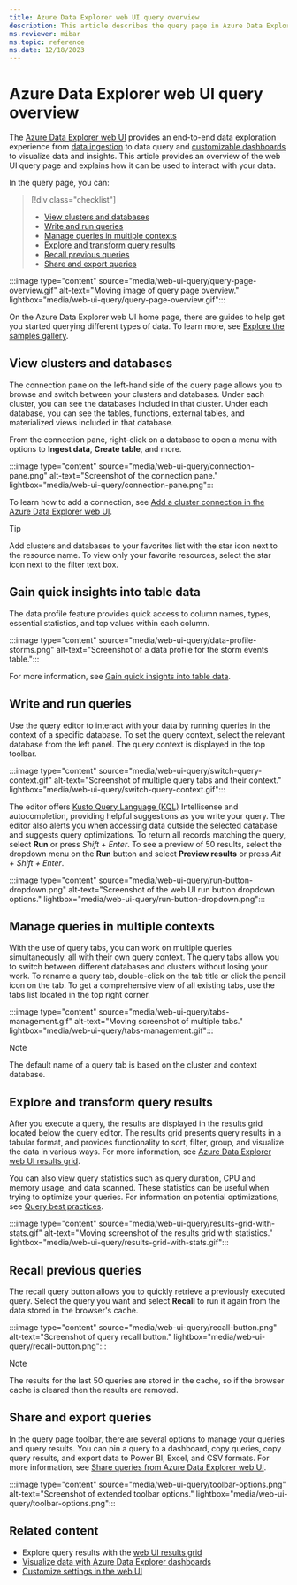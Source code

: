 ```yaml
---
title: Azure Data Explorer web UI query overview
description: This article describes the query page in Azure Data Explorer web UI.
ms.reviewer: mibar
ms.topic: reference
ms.date: 12/18/2023
---
```


# Azure Data Explorer web UI query overview

The [Azure Data Explorer web UI](https://dataexplorer.azure.com) provides an end-to-end data exploration experience from [data ingestion](ingest-data-overview.md) to data query and [customizable dashboards](azure-data-explorer-dashboards.md) to visualize data and insights. This article provides an overview of the web UI query page and explains how it can be used to interact with your data.

In the query page, you can:

> [!div class="checklist"]
>
> * [View clusters and databases](#view-clusters-and-databases)
> * [Write and run queries](#write-and-run-queries)
> * [Manage queries in multiple contexts](#manage-queries-in-multiple-contexts)
> * [Explore and transform query results](#explore-and-transform-query-results)
> * [Recall previous queries](#recall-previous-queries)
> * [Share and export queries](#share-and-export-queries)

:::image type="content" source="media/web-ui-query/query-page-overview.gif" alt-text="Moving image of query page overview." lightbox="media/web-ui-query/query-page-overview.gif":::

On the Azure Data Explorer web UI home page, there are guides to help get you started querying different types of data. To learn more, see [Explore the samples gallery](web-ui-samples-query.md).

## View clusters and databases

The connection pane on the left-hand side of the query page allows you to browse and switch between your clusters and databases. Under each cluster, you can see the databases included in that cluster. Under each database, you can see the tables, functions, external tables, and materialized views included in that database.

From the connection pane, right-click on a database to open a menu with options to **Ingest data**, **Create table**, and more.

:::image type="content" source="media/web-ui-query/connection-pane.png" alt-text="Screenshot of the connection pane." lightbox="media/web-ui-query/connection-pane.png":::

To learn how to add a connection, see [Add a cluster connection in the Azure Data Explorer web UI](add-cluster-connection.md).

> [!TIP]
> Add clusters and databases to your favorites list with the star icon next to the resource name. To view only your favorite resources, select the star icon next to the filter text box.

## Gain quick insights into table data

The data profile feature provides quick access to column names, types, essential statistics, and top values within each column.

:::image type="content" source="media/web-ui-query/data-profile-storms.png" alt-text="Screenshot of a data profile for the storm events table.":::

For more information, see [Gain quick insights into table data](data-profile.md).

## Write and run queries

Use the query editor to interact with your data by running queries in the context of a specific database. To set the query context, select the relevant database from the left panel. The query context is displayed in the top toolbar.

:::image type="content" source="media/web-ui-query/switch-query-context.gif" alt-text="Screenshot of multiple query tabs and their context." lightbox="media/web-ui-query/switch-query-context.gif":::

The editor offers [Kusto Query Language (KQL)](/kusto/query/index?view=azure-data-explorer&preserve-view=true) Intellisense and autocompletion, providing helpful suggestions as you write your query. The editor also alerts you when accessing data outside the selected database and suggests query optimizations. To return all records matching the query, select **Run** or press *Shift + Enter*. To see a preview of 50 results, select the dropdown menu on the **Run** button and select **Preview results** or press *Alt + Shift + Enter*.

:::image type="content" source="media/web-ui-query/run-button-dropdown.png" alt-text="Screenshot of the web UI run button dropdown options." lightbox="media/web-ui-query/run-button-dropdown.png":::

## Manage queries in multiple contexts

With the use of query tabs, you can work on multiple queries simultaneously, all with their own query context. The query tabs allow you to switch between different databases and clusters without losing your work. To rename a query tab, double-click on the tab title or click the pencil icon on the tab. To get a comprehensive view of all existing tabs, use the tabs list located in the top right corner.

:::image type="content" source="media/web-ui-query/tabs-management.gif" alt-text="Moving screenshot of multiple tabs." lightbox="media/web-ui-query/tabs-management.gif":::

> [!NOTE]
> The default name of a query tab is based on the cluster and context database.

## Explore and transform query results

After you execute a query, the results are displayed in the results grid located below the query editor. The results grid presents query results in a tabular format, and provides functionality to sort, filter, group, and visualize the data in various ways. For more information, see [Azure Data Explorer web UI results grid](web-results-grid.md).

You can also view query statistics such as query duration, CPU and memory usage, and data scanned. These statistics can be useful when trying to optimize your queries. For information on potential optimizations, see [Query best practices](/kusto/query/best-practices?view=azure-data-explorer&preserve-view=true).

:::image type="content" source="media/web-ui-query/results-grid-with-stats.gif" alt-text="Moving screenshot of the results grid with statistics." lightbox="media/web-ui-query/results-grid-with-stats.gif":::

## Recall previous queries

The recall query button allows you to quickly retrieve a previously executed query. Select the query you want and select **Recall** to run it again from the data stored in the browser's cache.

:::image type="content" source="media/web-ui-query/recall-button.png" alt-text="Screenshot of query recall button." lightbox="media/web-ui-query/recall-button.png":::

> [!NOTE]
> The results for the last 50 queries are stored in the cache, so if the browser cache is cleared then the results are removed.

## Share and export queries

In the query page toolbar, there are several options to manage your queries and query results. You can pin a query to a dashboard, copy queries, copy query results, and export data to Power BI, Excel, and CSV formats. For more information, see [Share queries from Azure Data Explorer web UI](web-share-queries.md).

:::image type="content" source="media/web-ui-query/toolbar-options.png" alt-text="Screenshot of extended toolbar options." lightbox="media/web-ui-query/toolbar-options.png":::

## Related content

* Explore query results with the [web UI results grid](web-results-grid.md)
* [Visualize data with Azure Data Explorer dashboards](azure-data-explorer-dashboards.md)
* [Customize settings in the web UI](web-customize-settings.md)
